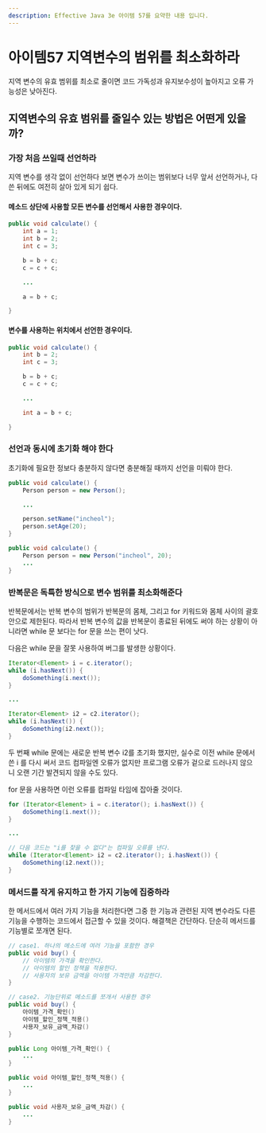 ```yaml
---
description: Effective Java 3e 아이템 57를 요약한 내용 입니다.
---
```


# 아이템57 지역변수의 범위를 최소화하라

지역 변수의 유효 범위를 최소로 줄이면 코드 가독성과 유지보수성이 높아지고 오류 가능성은 낮아진다.

## 지역변수의 유효 범위를 줄일수 있는 방법은 어떤게 있을까?

### 가장 처음 쓰일때 선언하라

지역 변수를 생각 없이 선언하다 보면 변수가 쓰이는 범위보다 너무 앞서 선언하거나, 다 쓴 뒤에도 여전히 살아 있게 되기 쉽다.

#### 메소드 상단에 사용할 모든 변수를 선언해서 사용한 경우이다.

```java
public void calculate() {
	int a = 1;
	int b = 2;
	int c = 3;

	b = b + c;
	c = c + c;

	...

	a = b + c;

}
```

#### 변수를 사용하는 위치에서 선언한 경우이다.

```java
public void calculate() {
	int b = 2;
	int c = 3;

	b = b + c;
	c = c + c;

	...

	int a = b + c;

}
```

### 선언과 동시에 초기화 해야 한다

초기화에 필요한 정보다 충분하지 않다면 충분해질 때까지 선언을 미뤄야 한다.

```java
public void calculate() {
	Person person = new Person();

	...

	person.setName("incheol");
	person.setAge(20);
}
```

```java
public void calculate() {
	Person person = new Person("incheol", 20);
	...
}
```

### 반복문은 독특한 방식으로 변수 범위를 최소화해준다

반복문에서는 반복 변수의 범위가 반복문의 몸체, 그리고 for 키워드와 몸체 사이의 괄호 안으로 제한된다. 따라서 반복 변수의 값을 반복문이 종료된 뒤에도 써야 하는 상황이 아니라면 while 문 보다는 for 문을 쓰는 편이 낫다.

다음은 while 문을 잘못 사용하여 버그를 발생한 상황이다.

```java
Iterator<Element> i = c.iterator();
while (i.hasNext()) {
	doSomething(i.next());
}

...

Iterator<Element> i2 = c2.iterator();
while (i.hasNext()) {
	doSomething(i2.next());
}
```

두 번째 while 문에는 새로운 반복 변수 i2를 초기화 했지만, 실수로 이전 while 문에서 쓴 i 를 다시 써서 코드 컴파일엔 오류가 없지만 프로그램 오류가 겉으로 드러나지 않으니 오랜 기간 발견되지 않을 수도 있다.

for 문을 사용하면 이런 오류를 컴파일 타임에 잡아줄 것이다.

```java
for (Iterator<Element> i = c.iterator(); i.hasNext()) {
	doSomething(i.next());
}

...

// 다음 코드는 "i를 찾을 수 없다"는 컴파일 오류를 낸다. 
while (Iterator<Element> i2 = c2.iterator(); i.hasNext()) {
	doSomething(i2.next());
}
```

### 메서드를 작게 유지하고 한 가지 기능에 집중하라

한 메서드에서 여러 가지 기능을 처리한다면 그중 한 기능과 관련된 지역 변수라도 다른 기능을 수행하는 코드에서 접근할 수 있을 것이다. 해결책은 간단하다. 단순히 메서드를 기능별로 쪼개면 된다.

```java
// case1. 하나의 메소드에 여러 기능을 포함한 경우
public void buy() {
	// 아이템의 가격을 확인한다. 
	// 아이템의 할인 정책을 적용한다. 
	// 사용자의 보유 금액을 아이템 가격만큼 차감한다. 
}

// case2. 기능단위로 메소드를 쪼개서 사용한 경우
public void buy() {
	아이템_가격_확인()
	아이템_할인_정책_적용()
	사용자_보유_금액_차감()
}

public Long 아이템_가격_확인() {
	...
}

public void 아이템_할인_정책_적용() {
	...
}

public void 사용자_보유_금액_차감() {
	...
}
```

